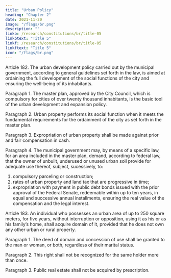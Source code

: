```yaml
---
title: "Urban Policy"
heading: "Chapter 2"
date: 2021-11-20
image: "/flags/br.png"
description: ""
linkb: /research/constitutions/br/title-05
linkbtext: "Title 5"
linkf: /research/constitutions/br/title-05
linkftext: "Title 5"
icon: "/flags/br.png"
---
```



Article 182.  The urban development policy carried out by the municipal government, according to general guidelines set forth in the law, is aimed at ordaining the full development of the social functions of the city and ensuring the well-being of its inhabitants.

Paragraph 1. The master plan, approved by the City Council, which is compulsory for cities of over twenty thousand inhabitants, is the basic tool of the urban development and expansion policy.

Paragraph 2. Urban property performs its social function when it meets the fundamental requirements for the ordainment of the city as set forth in the master plan.

Paragraph 3. Expropriation of urban property shall be made against prior and fair compensation in cash.

Paragraph 4. The municipal government may, by means of a specific law, for an area included in the master plan, demand, according to federal law, that the owner of unbuilt, underused or unused urban soil provide for adequate use thereof, subject, sucessively, to:
1. compulsory parceling or construction;
2.  rates of urban property and land tax that are progressive in time;
3.   expropriation with payment in public debt bonds issued with the prior
approval of the Federal Senate, redeemable within up to ten years, in equal and successive
annual installments, ensuring the real value of the compensation and the legal interest.

Article 183.  An individual who possesses an urban area of up to 250 square meters, for five years, without interruption or opposition, using it as his or as his family’s home, shall acquire domain of it, provided that he does not own any other urban or rural property.

Paragraph 1. The deed of domain and concession of use shall be granted to the man or woman, or both, regardless of their marital status.

Paragraph 2. This right shall not be recognized for the same holder more than once.

Paragraph 3. Public real estate shall not be acquired by prescription.
